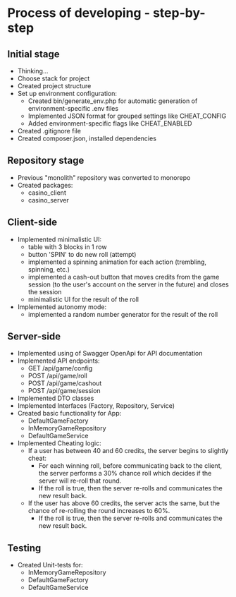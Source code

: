 # Process of developing - step-by-step

## Initial stage
- Thinking...
- Choose stack for project
- Created project structure
- Set up environment configuration:
    - Created bin/generate_env.php for automatic generation of environment-specific .env files
    - Implemented JSON format for grouped settings like CHEAT_CONFIG
    - Added environment-specific flags like CHEAT_ENABLED
- Created .gitignore file
- Created composer.json, installed dependencies

## Repository stage
- Previous "monolith" repository was converted to monorepo
- Created packages:
    - casino_client
    - casino_server

## Client-side
- Implemented minimalistic UI:
     - table with 3 blocks in 1 row
     - button 'SPIN' to do new roll (attempt) 
     - implemented a spinning animation for each action (trembling, spinning, etc.)
     - implemented a cash-out button that moves credits from the game session (to the user's account on the server in the future) and closes the session
     - minimalistic UI for the result of the roll
- Implemented autonomy mode:
    - implemented a random number generator for the result of the roll

## Server-side
- Implemented using of Swagger OpenApi for API documentation
- Implemented API endpoints:
    - GET /api/game/config
    - POST /api/game/roll
    - POST /api/game/cashout
    - POST /api/game/session
- Implemented DTO classes
- Implemented Interfaces (Factory, Repository, Service)
- Created basic functionality for App:
    - DefaultGameFactory
    - InMemoryGameRepository
    - DefaultGameService
- Implemented Cheating logic:
    - If a user has between 40 and 60 credits, the server begins to slightly cheat:
        - For each winning roll, before communicating back to the client, the server performs a 30% chance roll which decides if the server will re-roll that round.
        - If the roll is true, then the server re-rolls and communicates the new result back.
    - If the user has above 60 credits, the server acts the same, but the chance of re-rolling the round increases to 60%.
        - If the roll is true, then the server re-rolls and communicates the new result back.

## Testing
- Created Unit-tests for:
    - InMemoryGameRepository
    - DefaultGameFactory
    - DefaultGameService
